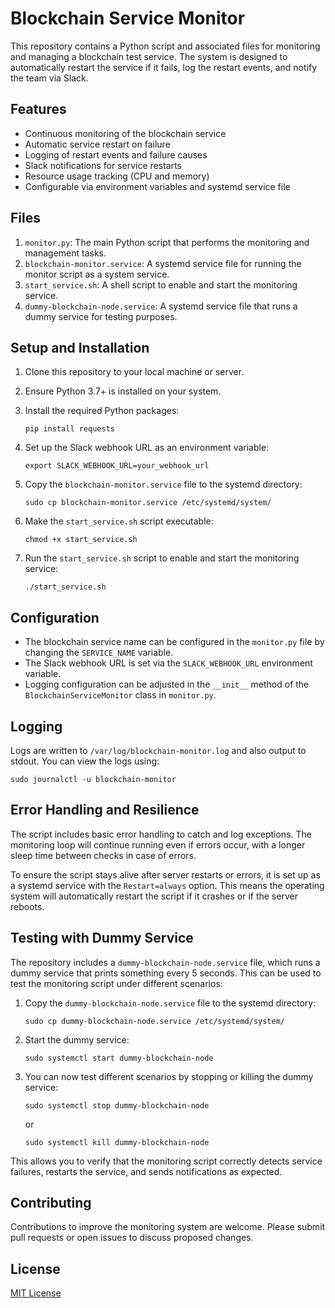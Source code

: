 # Blockchain Service Monitor

This repository contains a Python script and associated files for monitoring and managing a blockchain test service. The system is designed to automatically restart the service if it fails, log the restart events, and notify the team via Slack.

## Features

- Continuous monitoring of the blockchain service
- Automatic service restart on failure
- Logging of restart events and failure causes
- Slack notifications for service restarts
- Resource usage tracking (CPU and memory)
- Configurable via environment variables and systemd service file

## Files

1. `monitor.py`: The main Python script that performs the monitoring and management tasks.
2. `blockchain-monitor.service`: A systemd service file for running the monitor script as a system service.
3. `start_service.sh`: A shell script to enable and start the monitoring service.
4. `dummy-blockchain-node.service`: A systemd service file that runs a dummy service for testing purposes.

## Setup and Installation

1. Clone this repository to your local machine or server.

2. Ensure Python 3.7+ is installed on your system.

3. Install the required Python packages:
   ```
   pip install requests
   ```

4. Set up the Slack webhook URL as an environment variable:
   ```
   export SLACK_WEBHOOK_URL=your_webhook_url
   ```

5. Copy the `blockchain-monitor.service` file to the systemd directory:
   ```
   sudo cp blockchain-monitor.service /etc/systemd/system/
   ```

6. Make the `start_service.sh` script executable:
   ```
   chmod +x start_service.sh
   ```

7. Run the `start_service.sh` script to enable and start the monitoring service:
   ```
   ./start_service.sh
   ```

## Configuration

- The blockchain service name can be configured in the `monitor.py` file by changing the `SERVICE_NAME` variable.
- The Slack webhook URL is set via the `SLACK_WEBHOOK_URL` environment variable.
- Logging configuration can be adjusted in the `__init__` method of the `BlockchainServiceMonitor` class in `monitor.py`.

## Logging

Logs are written to `/var/log/blockchain-monitor.log` and also output to stdout. You can view the logs using:

```
sudo journalctl -u blockchain-monitor
```

## Error Handling and Resilience

The script includes basic error handling to catch and log exceptions. The monitoring loop will continue running even if errors occur, with a longer sleep time between checks in case of errors.

To ensure the script stays alive after server restarts or errors, it is set up as a systemd service with the `Restart=always` option. This means the operating system will automatically restart the script if it crashes or if the server reboots.

## Testing with Dummy Service

The repository includes a `dummy-blockchain-node.service` file, which runs a dummy service that prints something every 5 seconds. This can be used to test the monitoring script under different scenarios:

1. Copy the `dummy-blockchain-node.service` file to the systemd directory:
   ```
   sudo cp dummy-blockchain-node.service /etc/systemd/system/
   ```

2. Start the dummy service:
   ```
   sudo systemctl start dummy-blockchain-node
   ```

3. You can now test different scenarios by stopping or killing the dummy service:
   ```
   sudo systemctl stop dummy-blockchain-node
   ```
   or
   ```
   sudo systemctl kill dummy-blockchain-node
   ```

This allows you to verify that the monitoring script correctly detects service failures, restarts the service, and sends notifications as expected.

## Contributing

Contributions to improve the monitoring system are welcome. Please submit pull requests or open issues to discuss proposed changes.

## License

[MIT License](LICENSE)
